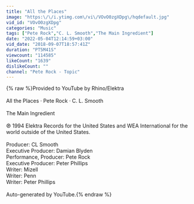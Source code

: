 ```yaml
---
title: "All the Places"
image: "https:\/\/i.ytimg.com\/vi\/VOvO0zgXDpg\/hqdefault.jpg"
vid_id: "VOvO0zgXDpg"
categories: "Music"
tags: ["Pete Rock","C. L. Smooth","The Main Ingredient"]
date: "2022-05-04T12:14:59+03:00"
vid_date: "2018-09-07T18:57:41Z"
duration: "PT5M41S"
viewcount: "114585"
likeCount: "1639"
dislikeCount: ""
channel: "Pete Rock - Topic"
---
```

{% raw %}Provided to YouTube by Rhino/Elektra<br /><br />All the Places · Pete Rock · C. L. Smooth<br /><br />The Main Ingredient<br /><br />℗ 1994 Elektra Records for the United States and WEA International for the world outside of the United States.<br /><br />Producer: CL Smooth<br />Executive  Producer: Damian Blyden<br />Performance, Producer: Pete Rock<br />Executive  Producer: Peter Phillips<br />Writer: Mizell<br />Writer: Penn<br />Writer: Peter Phillips<br /><br />Auto-generated by YouTube.{% endraw %}
